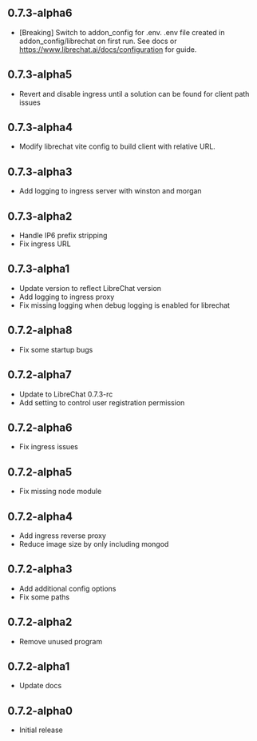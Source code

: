 <!-- https://developers.home-assistant.io/docs/add-ons/presentation#keeping-a-changelog -->

## 0.7.3-alpha6

- [Breaking] Switch to addon_config for .env.  .env file created in addon_config/librechat on first run. See docs or https://www.librechat.ai/docs/configuration for guide.

## 0.7.3-alpha5

- Revert and disable ingress until a solution can be found for client path issues

## 0.7.3-alpha4

- Modify librechat vite config to build client with relative URL.

## 0.7.3-alpha3

- Add logging to ingress server with winston and morgan

## 0.7.3-alpha2

- Handle IP6 prefix stripping
- Fix ingress URL

## 0.7.3-alpha1

- Update version to reflect LibreChat version
- Add logging to ingress proxy
- Fix missing logging when debug logging is enabled for librechat

## 0.7.2-alpha8

- Fix some startup bugs

## 0.7.2-alpha7

- Update to LibreChat 0.7.3-rc
- Add setting to control user registration permission

## 0.7.2-alpha6

- Fix ingress issues

## 0.7.2-alpha5

- Fix missing node module

## 0.7.2-alpha4

- Add ingress reverse proxy
- Reduce image size by only including mongod

## 0.7.2-alpha3

- Add additional config options
- Fix some paths

## 0.7.2-alpha2

- Remove unused program

## 0.7.2-alpha1

- Update docs

## 0.7.2-alpha0

- Initial release
